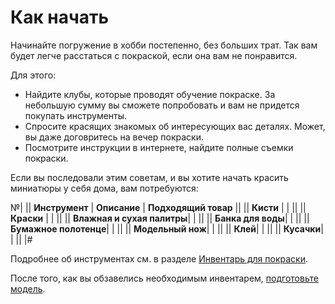 # Как начать

Начинайте погружение в хобби постепенно, без больших трат. Так вам будет легче расстаться с покраской, если она вам не понравится.

Для этого:

* Найдите клубы, которые проводят обучение покраске. За небольшую сумму вы сможете попробовать и вам не придется покупать инструменты.
* Спросите красящих знакомых об интересующих вас деталях. Может, вы даже договритесь на вечер покраски.
* Посмотрите инструкции в интернете, найдите полные съемки покраски.

Если вы последовали этим советам, и вы хотите начать красить миниатюры у себя дома, вам потребуются:

№|
|| **Инструмент**
| **Описание**
| **Подходящий товар**
||
|| **Кисти** | | ||
|| **Краски** | | ||
|| **Влажная и сухая палитры**| | ||
|| **Банка для воды**| | ||
|| **Бумажное полотенце**| | ||
|| **Модельный нож**| | ||
|| **Клей**| | ||
|| **Кусачки**| | ||
|#

Подробнее об инструментах см. в разделе [Инвентарь для покраски](inventory.md).

После того, как вы обзавелись необходимым инвентарем, [подготовьте модель](preparation.md).